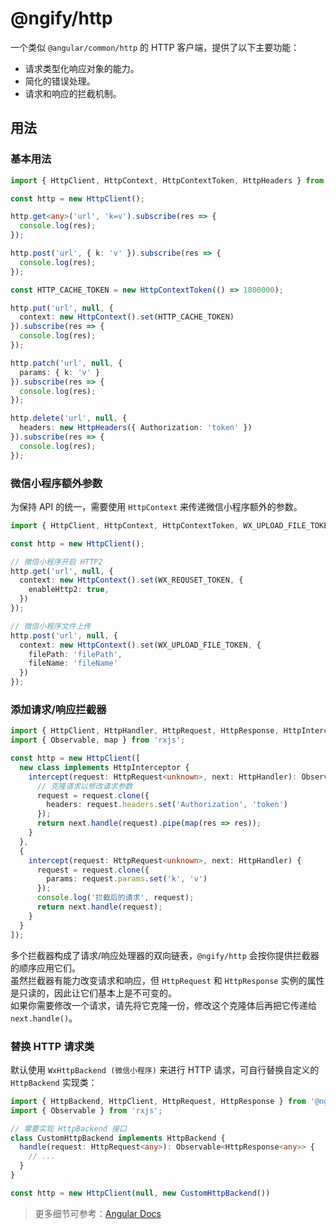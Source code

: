 # @ngify/http

一个类似 `@angular/common/http` 的 HTTP 客户端，提供了以下主要功能：

- 请求类型化响应对象的能力。
- 简化的错误处理。
- 请求和响应的拦截机制。

## 用法

### 基本用法

```ts
import { HttpClient, HttpContext, HttpContextToken, HttpHeaders } from '@ngify/http';

const http = new HttpClient();

http.get<any>('url', 'k=v').subscribe(res => {
  console.log(res);
});

http.post('url', { k: 'v' }).subscribe(res => {
  console.log(res);
});

const HTTP_CACHE_TOKEN = new HttpContextToken(() => 1800000);

http.put('url', null, {
  context: new HttpContext().set(HTTP_CACHE_TOKEN)
}).subscribe(res => {
  console.log(res);
});

http.patch('url', null, {
  params: { k: 'v' }
}).subscribe(res => {
  console.log(res);
});

http.delete('url', null, {
  headers: new HttpHeaders({ Authorization: 'token' })
}).subscribe(res => {
  console.log(res);
});
```

### 微信小程序额外参数

为保持 API 的统一，需要使用 `HttpContext` 来传递微信小程序额外的参数。

```ts
import { HttpClient, HttpContext, HttpContextToken, WX_UPLOAD_FILE_TOKEN, WX_REQUSET_TOKEN } from '@ngify/http';

const http = new HttpClient();

// 微信小程序开启 HTTP2
http.get('url', null, {
  context: new HttpContext().set(WX_REQUSET_TOKEN, {
    enableHttp2: true,
  })
});

// 微信小程序文件上传
http.post('url', null, {
  context: new HttpContext().set(WX_UPLOAD_FILE_TOKEN, {
    filePath: 'filePath',
    fileName: 'fileName'
  })
});
```

### 添加请求/响应拦截器

```ts
import { HttpClient, HttpHandler, HttpRequest, HttpResponse, HttpInterceptor } from '@ngify/http';
import { Observable, map } from 'rxjs';

const http = new HttpClient([
  new class implements HttpInterceptor {
    intercept(request: HttpRequest<unknown>, next: HttpHandler): Observable<HttpResponse<unknown>> {
      // 克隆请求以修改请求参数
      request = request.clone({
        headers: request.headers.set('Authorization', 'token')
      });
      return next.handle(request).pipe(map(res => res));
    }
  },
  {
    intercept(request: HttpRequest<unknown>, next: HttpHandler) {
      request = request.clone({
        params: request.params.set('k', 'v')
      });
      console.log('拦截后的请求', request);
      return next.handle(request);
    }
  }
]);
```

多个拦截器构成了请求/响应处理器的双向链表，`@ngify/http` 会按你提供拦截器的顺序应用它们。
<br>
虽然拦截器有能力改变请求和响应，但 `HttpRequest` 和 `HttpResponse` 实例的属性是只读的，因此让它们基本上是不可变的。
<br>
如果你需要修改一个请求，请先将它克隆一份，修改这个克隆体后再把它传递给 `next.handle()`。

### 替换 HTTP 请求类

默认使用 `WxHttpBackend (微信小程序)` 来进行 HTTP 请求，可自行替换自定义的 `HttpBackend` 实现类：

```ts
import { HttpBackend, HttpClient, HttpRequest, HttpResponse } from '@ngify/http';
import { Observable } from 'rxjs';

// 需要实现 HttpBackend 接口
class CustomHttpBackend implements HttpBackend {
  handle(request: HttpRequest<any>): Observable<HttpResponse<any>> {
    // ...
  }
}

const http = new HttpClient(null, new CustomHttpBackend())
```

> 更多细节可参考：[Angular Docs](https://angular.cn/guide/http#communicating-with-backend-services-using-http)
